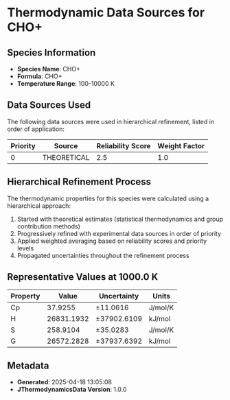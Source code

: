 # Thermodynamic Data Sources for CHO+

## Species Information
- **Species Name**: CHO+
- **Formula**: CHO+
- **Temperature Range**: 100-10000 K

## Data Sources Used
The following data sources were used in hierarchical refinement, listed in order of application:

| Priority | Source | Reliability Score | Weight Factor |
|----------|--------|-------------------|---------------|
| 0 | THEORETICAL | 2.5 | 1.0 |

## Hierarchical Refinement Process
The thermodynamic properties for this species were calculated using a hierarchical approach:

1. Started with theoretical estimates (statistical thermodynamics and group contribution methods)
2. Progressively refined with experimental data sources in order of priority
3. Applied weighted averaging based on reliability scores and priority levels
4. Propagated uncertainties throughout the refinement process

## Representative Values at 1000.0 K
| Property | Value | Uncertainty | Units |
|----------|-------|-------------|-------|
| Cp | 37.9255 | ±11.0616 | J/mol/K |
| H | 26831.1932 | ±37902.6109 | kJ/mol |
| S | 258.9104 | ±35.0283 | J/mol/K |
| G | 26572.2828 | ±37937.6392 | kJ/mol |

## Metadata
- **Generated**: 2025-04-18 13:05:08
- **JThermodynamicsData Version**: 1.0.0

